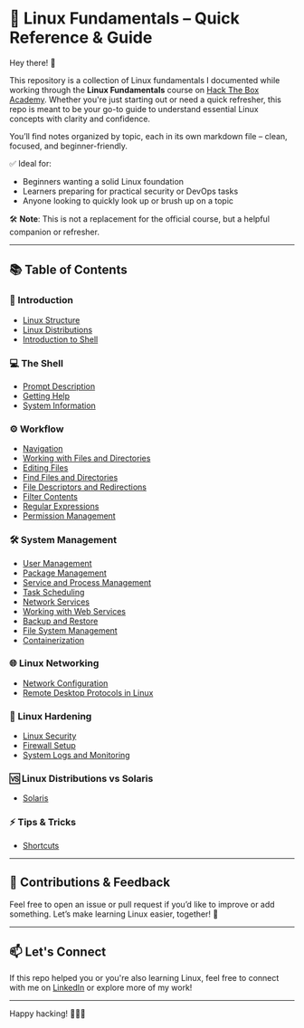 # 🐧 Linux Fundamentals – Quick Reference & Guide

Hey there! 👋

This repository is a collection of Linux fundamentals I documented while working through the **Linux Fundamentals** course on [Hack The Box Academy](https://academy.hackthebox.com/module/details/18). Whether you're just starting out or need a quick refresher, this repo is meant to be your go-to guide to understand essential Linux concepts with clarity and confidence.

You’ll find notes organized by topic, each in its own markdown file – clean, focused, and beginner-friendly.

✅ Ideal for:
- Beginners wanting a solid Linux foundation
- Learners preparing for practical security or DevOps tasks
- Anyone looking to quickly look up or brush up on a topic

🛠️ **Note**: This is not a replacement for the official course, but a helpful companion or refresher.

---

## 📚 Table of Contents

### 📘 Introduction
- [Linux Structure](Linux_Structure.md)
- [Linux Distributions](Linux_Distributions.md)
- [Introduction to Shell](Introduction_to_Shell.md)

### 💻 The Shell
- [Prompt Description](Prompt_Description.md)
- [Getting Help](Getting_Help.md)
- [System Information](System_Information.md)

### ⚙️ Workflow
- [Navigation](Linux_Navigation.md)
- [Working with Files and Directories](Linux_Files_and_Directories.md)
- [Editing Files](Editing_Files.md)
- [Find Files and Directories](Find_Files_and_Directories.md)
- [File Descriptors and Redirections](File_Descriptors_and_Redirections.md)
- [Filter Contents](Filter_Contents.md)
- [Regular Expressions](Regular_Expressions.md)
- [Permission Management](Permission_Management.md)

### 🛠️ System Management
- [User Management](User_Management.md)
- [Package Management](Package_Management.md)
- [Service and Process Management](Service_and_Process_Management.md)
- [Task Scheduling](Task_Scheduling.md)
- [Network Services](Network_Services.md)
- [Working with Web Services](Working_with_Web_Services.md)
- [Backup and Restore](Backup_and_Restore.md)
- [File System Management](File_System_Management.md)
- [Containerization](Containerization.md)

### 🌐 Linux Networking
- [Network Configuration](Network_Configuration.md)
- [Remote Desktop Protocols in Linux](Remote_Desktop_Protocols_in_Linux.md)

### 🔐 Linux Hardening
- [Linux Security](Linux_Security.md)
- [Firewall Setup](Firewall_Setup.md)
- [System Logs and Monitoring](System_Logs_and_Monitoring.md)

### 🆚 Linux Distributions vs Solaris
- [Solaris](Solaris.md)

### ⚡ Tips & Tricks
- [Shortcuts](Shortcuts.md)

---

## 📎 Contributions & Feedback

Feel free to open an issue or pull request if you’d like to improve or add something. Let’s make learning Linux easier, together! 🤝

---

## 📫 Let's Connect

If this repo helped you or you're also learning Linux, feel free to connect with me on [LinkedIn](https://www.linkedin.com/in/neeraj201) or explore more of my work!

---

Happy hacking! 🧑‍💻✨

